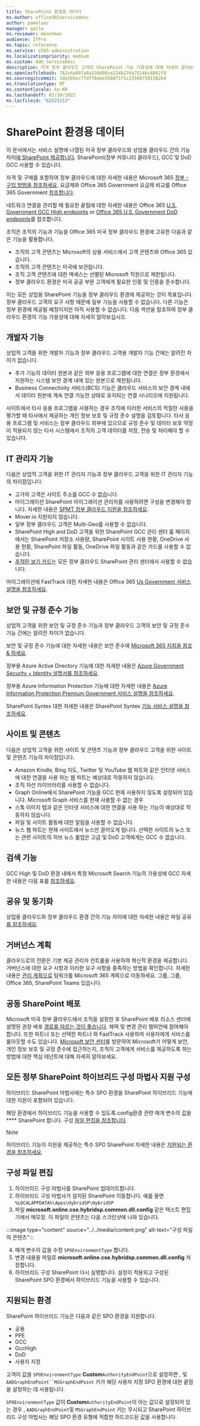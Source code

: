 ```yaml
---
title: SharePoint 환경용 데이터
ms.author: office365servicedesc
author: pamelaar
manager: gailw
ms.reviewer: mkashman
audience: ITPro
ms.topic: reference
ms.service: o365-administration
ms.localizationpriority: medium
ms.custom: Adm_ServiceDesc
description: 미국 정부 클라우드 고객의 SharePoint 기능 가용성에 대해 자세히 알아보습니다.
ms.openlocfilehash: 762c6a097a8a150d80ce224b27da75146c8862f9
ms.sourcegitcommit: 1de205ecf7df78abe558d71f1c225087501382b4
ms.translationtype: MT
ms.contentlocale: ko-KR
ms.lasthandoff: 02/10/2022
ms.locfileid: "62523153"
---
```

# <a name="sharepoint-for-us-government-environments"></a>SharePoint 환경용 데이터

이 문서에서는 서비스 설명에 나열된 미국 정부 클라우드와 상업용 클라우드 간의 기능 차이[에 SharePoint 제공합니다](../../sharepoint-online-service-description/sharepoint-online-service-description.md). SharePoint(정부 커뮤니티 클라우드), GCC 및 DoD GCC 사용할 수 있습니다. 

자격 및 구매를 포함하여 정부 클라우드에 대한 자세한 내용은 Microsoft 365 [정부 - 구입 방법을 참조하세요](./microsoft-365-government-how-to-buy.md). 요금제와 Office 365 Government 요금제 비교를 Office 365 Government [참조합니다](https://www.microsoft.com/microsoft-365/government/compare-office-365-government-plans?rtc=1#EligibilityRequirements).

네트워크 연결을 관리할 때 필요한 끝점에 대한 자세한 내용은 Office 365 [U.S. Government GCC High endpoints](/office365/enterprise/office-365-u-s-government-gcc-high-endpoints#sharepoint-online-and-onedrive-for-business) or [Office 365 U.S. Government DoD endpoints](/office365/enterprise/office-365-u-s-government-dod-endpoints#sharepoint-online-and-onedrive-for-business)를 참조합니다.

조직은 조직의 기능과 기능을 Office 365 미국 정부 클라우드 환경에 고유한 다음과 같은 기능을 활용합니다.

-   조직의 고객 콘텐츠는 Microsoft의 상용 서비스에서 고객 콘텐츠와 Office 365 있습니다.
-   조직의 고객 콘텐츠는 미국에 보관됩니다.
-   조직 고객 콘텐츠에 대한 액세스는 선별된 Microsoft 직원으로 제한됩니다.
-   정부 클라우드 환경은 미국 공공 부문 고객에게 필요한 인증 및 인증을 준수합니다.

이는 모든 상업용 SharePoint 기능을 정부 클라우드 환경에 제공하는 것이 목표입니다. 정부 클라우드 고객의 요구 사항 때문에 일부 기능을 사용할 수 없습니다. 다른 기능은 정부 환경에 제공될 예정이지만 아직 사용할 수 없습니다. 다음 섹션을 참조하여 정부 클라우드 환경의 기능 가용성에 대해 자세히 알아보십시오.

## <a name="developer-features"></a>개발자 기능

상업적 고객을 위한 개발자 기능과 정부 클라우드 고객용 개발자 기능 간에는 알려진 차이가 없습니다.

- 추가 기능의 데이터 원본과 같은 외부 응용 프로그램에 대한 연결은 정부 환경에서 지원하는 시스템 보안 경계 내에 있는 원본으로 제한됩니다.
- Business Connectivity 서비스(BCS) 기능은 클라우드 서비스의 보안 경계 내에서 데이터 원본에 계속 연결 가능한 상태로 유지되는 연결 시나리오에 지원됩니다.

사이트에서 타사 응용 프로그램을 사용하는 경우 조직에 이러한 서비스의 적절한 사용을 평가할 때 타사에서 제공하는 개인 정보 보호 및 규정 준수 설명을 검토합니다. 타사 응용 프로그램 및 서비스는 정부 클라우드 외부에 있으므로 규정 준수 및 데이터 보호 약정이 적용되지 않는 타사 시스템에서 조직의 고객 데이터를 저장, 전송 및 처리해야 할 수 있습니다. 

## <a name="it-admin-features"></a>IT 관리자 기능

다음은 상업적 고객을 위한 IT 관리자 기능과 정부 클라우드 고객을 위한 IT 관리자 기능의 차이점입니다.

- 고가의 고객은 사이트 주소를 GCC 수 없습니다.
- 마이그레이션 SharePoint 마이그레이션 관리자를 사용하려면 구성을 변경해야 합니다. 자세한 내용은 [SPMT 정부 클라우드 지원을 참조하세요](/sharepointmigration/spmt-install-issues#government-cloud-support).
- Mover.io 지원되지 않습니다.
- 일부 정부 클라우드 고객은 Multi-Geo를 사용할 수 없습니다.
- SharePoint High and DoD 고객을 위한 SharePoint GCC 관리 센터 홈 페이지에서는 SharePoint 저장소 사용량, SharePoint 사이트 사용 현황, OneDrive 사용 현황, SharePoint 파일 활동, OneDrive 파일 활동과 같은 카드를 사용할 수 없습니다.
- [추적된 보기 카드](/sharepoint/manage-sites-in-new-admin-center#track-a-view)는 모든 정부 클라우드 SharePoint 관리 센터에서 사용할 수 없습니다.

마이그레이션에 FastTrack 대한 자세한 내용은 Office 365 [Us Government 서비스 설명을 참조하세요](./office-365-us-government.md#data-migrations-performed-by-fasttrack).

## <a name="security-and-compliance-features"></a>보안 및 규정 준수 기능

상업적 고객을 위한 보안 및 규정 준수 기능과 정부 클라우드 고객의 보안 및 규정 준수 기능 간에는 알려진 차이가 없습니다.

보안 및 규정 준수 기능에 대한 자세한 내용은 보안 준수에 [Microsoft 365 지침을 참조 &amp; 하세요](/office365/servicedescriptions/microsoft-365-service-descriptions/microsoft-365-tenantlevel-services-licensing-guidance/microsoft-365-security-compliance-licensing-guidance).

정부용 Azure Active Directory 기능에 대한 자세한 내용은 [Azure Government Security + Identity 설명서를 참조하세요](/azure/azure-government/documentation-government-services-securityandidentity#azure-active-directory). 

정부용 Azure Information Protection 기능에 대한 자세한 내용은 [Azure Information Protection Premium Government 서비스 설명을 참조하세요](/enterprise-mobility-security/solutions/ems-aip-premium-govt-service-description). 

SharePoint Syntex 대한 자세한 내용은 SharePoint Syntex [기능 서비스 설명을 참조하세요](/office365/servicedescriptions/sharepoint-syntex-service-description/sharepoint-syntex-features).

## <a name="sites-and-content"></a>사이트 및 콘텐츠

다음은 상업적 고객을 위한 사이트 및 콘텐츠 기능과 정부 클라우드 고객을 위한 사이트 및 콘텐츠 기능의 차이점입니다.

- Amazon Kindle, Bing 지도, Twitter 및 YouTube 웹 파트와 같은 인터넷 서비스에 대한 연결을 사용 하는 웹 파트는 예상대로 작동하지 않습니다.
- 조직 자산 라이브러리를 사용할 수 없습니다.
- Graph Online에서 SharePoint 기능을 GCC 현재 사용하지 않도록 설정되어 있습니다. Microsoft Graph 서비스를 현재 사용할 수 없는 경우
- 스톡 이미지 탭과 같은 인터넷 서비스에 대한 연결을 사용 하는 기능이 예상대로 작동하지 않습니다.
- 파일 및 사이트 활동에 대한 알림을 사용할 수 없습니다.
- 뉴스 웹 파트는 현재 사이트에서 뉴스만 끌어오게 됩니다. 선택한 사이트의 뉴스 또는 관련 사이트의 허브 뉴스 롤업은 고급 및 DoD 고객에게는 GCC 수 없습니다.

## <a name="search-features"></a>검색 기능

GCC High 및 DoD 환경 내에서 특정 Microsoft Search 기능의 가용성에 GCC 자세한 내용은 다음 표를 [참조하세요](/MicrosoftSearch/microsoft-search-us-government-environments#microsoft-search-features).

## <a name="sharing-and-sync"></a>공유 및 동기화

상업용 클라우드와 정부 클라우드 환경 간의 기능 차이에 대한 자세한 내용은 파일 공유 [를 참조하세요](./gcc-high-and-dod.md#file-sharing).

## <a name="plan-for-governance"></a>거버넌스 계획

클라우드로의 전환은 기본 제공 관리자 컨트롤을 사용하여 혁신적 환경을 제공합니다. 거버넌스에 대한 요구 사항과 이러한 요구 사항을 충족하는 방법을 확인합니다. 자세한 내용은 [관리 계획으로](https://resources.techcommunity.microsoft.com/teamwork-governance/) 팀워크를 Microsoft 365 계획으로 이동하세요. 그룹, 그룹, Office 365, SharePoint Teams 있습니다.

## <a name="deploy-sharepoint-for-collaboration"></a>공동 SharePoint 배포

Microsoft 미국 정부 클라우드에서 조직을 설정한 후 SharePoint 배포 리소스 센터에 설명된 권장 배포 [경로를 따르는 것이 좋습니다](https://resources.techcommunity.microsoft.com/resources/SharePoint-adoption/). 채택 및 변경 관리 챔피언에 참여해야 합니다.
또한 파트너 또는 선택한 파트너 [](https://www.microsoft.com/fasttrack) 와 FastTrack 사용하여 사용자에게 서비스를 롤아웃할 수도 있습니다.
[Microsoft 보안 센터](https://www.microsoft.com/trust-center)를 방문하여 Microsoft가 어떻게 보안, 개인 정보 보호 및 규정 준수에 접근하는지, 조직이 고객에게 서비스를 제공하도록 하는 방법에 대한 핵심 테넌트에 대해 자세히 알아보세요.

## <a name="configuring-sharepoint-hybrid-configuration-wizard-support-for-all-government-cloud-customers"></a>모든 정부 SharePoint 하이브리드 구성 마법사 지원 구성

하이브리드 SharePoint 마법사에는 특수 SPO 환경을 SharePoint 하이브리드 기능에 대한 지원이 포함되어 있습니다.

해당 환경에서 하이브리드 기능을 사용할 수 있도록.config환경 관련 매개 변수의 값을 **** SharePoint 합니다. 구성 [파일 편집을 참조합니다](#editing-configuration-file).

> [!NOTE]
> 하이브리드 기능이 지원을 제공하는 특수 SPO SharePoint 자세한 내용은 [지원되는 환경을 참조하세요](#supported-environments).

## <a name="editing-configuration-file"></a>구성 파일 편집

1. 하이브리드 구성 마법사를 SharePoint 업데이트합니다.
2. 하이브리드 구성 마법사가 설치된 SharePoint 이동합니다. 예를 들면 `%LOCALAPPDATA%\Apps\HybridSP\HybridSP`
3. 파일 **microsoft.online.cse.hybridsp.common.dll.config** 같은 텍스트 편집기에서 메모장.
이 파일의 콘텐츠는 다음 스크린샷에 나와 있습니다.

:::image type="content" source="../../media/content.png" alt-text="구성 파일의 콘텐츠":::

4. 매개 변수의 값을 수정 `SPOEnvironmentType` 합니다.
5. 변경 내용을 파일로 **microsoft.online.cse.hybridsp.common.dll.config** 저장합니다.
6. 하이브리드 구성 SharePoint 다시 실행합니다.
   설정이 적용되고 구성된 SharePoint SPO 환경에서 하이브리드 기능을 사용할 수 있습니다.

## <a name="supported-environments"></a>지원되는 환경

SharePoint 하이브리드 기능은 다음과 같은 SPO 환경을 지원합니다.

- 공용
- PPE
- GCC
- GccHigh
- DoD
- 사용자 지정

고객이 값을 `SPOEnvironmentType` **Custom**`AuthorityEndPoint`으로 설정하면 , 및 `AADGraphEndPoint``MSGraphEndPoint` 키가 해당 사용자 지정 SPO 환경에 대한 끝점을 설정하는 데 사용됩니다.

`SPOEnvironmentType` 값이 **Custom**`AuthorityEndPoint`이 아는 값으로 설정되어 있는 경우 , `AADGraphEndPoint`및 `MSGraphEndPoint` 키는 무시되고 SharePoint 하이브리드 구성 마법사는 해당 SPO 환경 유형에 적합한 하드코드된 값을 사용합니다.
